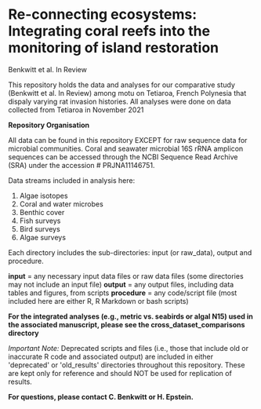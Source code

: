 # Re-connecting ecosystems: Integrating coral reefs into the monitoring of island restoration

Benkwitt et al. In Review

This repository holds the data and analyses for our comparative study (Benkwitt et al. In Review) among motu on Tetiaroa, French Polynesia that dispaly varying rat invasion histories.
All analyses were done on data collected from Tetiaroa in November 2021 

**Repository Organisation**

All data can be found in this repository EXCEPT for raw sequence data for microbial communities. 
Coral and seawater microbial 16S rRNA amplicon sequences can be accessed through the NCBI Sequence Read Archive (SRA) under the accession # PRJNA11146751. 

Data streams included in analysis here: 
1) Algae isotopes
2) Coral and water microbes
3) Benthic cover
4) Fish surveys
5) Bird surveys
6) Algae surveys

Each directory includes the sub-directories: input (or raw_data), output and procedure.

**input** = any necessary input data files or raw data files (some directories may not include an input file)
**output** = any output files, including data tables and figures, from scripts
**procedure** = any code/script file (most included here are either R, R Markdown or bash scripts)


**For the integrated analyses (e.g., metric vs. seabirds or algal N15) used in the associated manuscript, please see the cross_dataset_comparisons directory**

*Important Note:*
Deprecated scripts and files (i.e., those that include old or inaccurate R code and associated output) are included in either 'deprecated' or 'old_results' directories throughout this repository. 
These are kept only for reference and should NOT be used for replication of results.


**For questions, please contact C. Benkwitt or H. Epstein.**